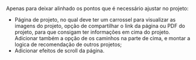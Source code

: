 Apenas para deixar alinhado os pontos que é necessário ajustar no projeto:
- Página de projeto, no qual deve ter um carrossel para visualizar as imagens do projeto, opção de compartilhar o link da página ou PDF do projeto, para que consigam ter informações em cima do projeto. Adicionar também a opção de os caminhos na parte de cima, e montar a logica de recomendação de outros projetos;
- Adicionar efeitos de scroll da página.
